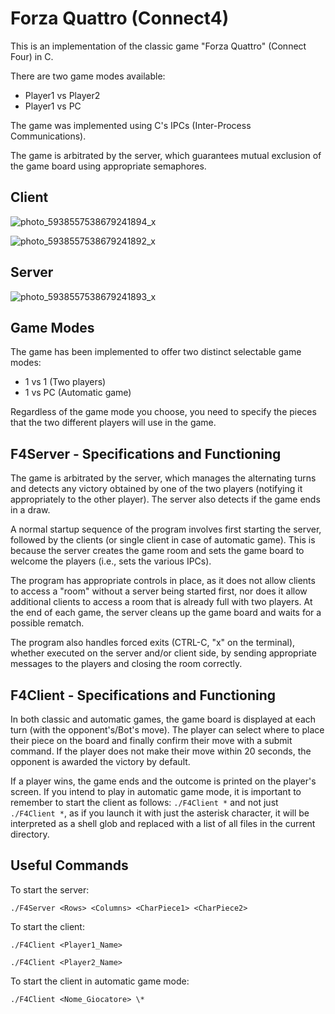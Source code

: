 # Forza Quattro (Connect4)

This is an implementation of the classic game "Forza Quattro" (Connect Four) in C.

There are two game modes available:

- Player1 vs Player2
- Player1 vs PC

The game was implemented using C's IPCs (Inter-Process Communications).

The game is arbitrated by the server, which guarantees mutual exclusion of the game board using appropriate semaphores.

## Client

![photo_5938557538679241894_x](https://user-images.githubusercontent.com/94229712/235311780-c338ff93-77b9-4138-8ef1-127324ee5f9d.jpg)

![photo_5938557538679241892_x](https://user-images.githubusercontent.com/94229712/235311909-a63140cf-3107-486f-872f-3f8159fa0536.jpg)

## Server

![photo_5938557538679241893_x](https://user-images.githubusercontent.com/94229712/235311868-14d44c48-f689-40e6-bd96-ee6c83d96fda.jpg)

## Game Modes

The game has been implemented to offer two distinct selectable game modes:

- 1 vs 1 (Two players)
- 1 vs PC (Automatic game)

Regardless of the game mode you choose, you need to specify the pieces that the two different players will use in the game.

## F4Server - Specifications and Functioning

The game is arbitrated by the server, which manages the alternating turns and detects any victory obtained by one of the two players (notifying it appropriately to the other player). The server also detects if the game ends in a draw. 

A normal startup sequence of the program involves first starting the server, followed by the clients (or single client in case of automatic game). This is because the server creates the game room and sets the game board to welcome the players (i.e., sets the various IPCs).

The program has appropriate controls in place, as it does not allow clients to access a "room" without a server being started first, nor does it allow additional clients to access a room that is already full with two players. At the end of each game, the server cleans up the game board and waits for a possible rematch.

The program also handles forced exits (CTRL-C, "x" on the terminal), whether executed on the server and/or client side, by sending appropriate messages to the players and closing the room correctly.

## F4Client - Specifications and Functioning

In both classic and automatic games, the game board is displayed at each turn (with the opponent's/Bot's move). The player can select where to place their piece on the board and finally confirm their move with a submit command. If the player does not make their move within 20 seconds, the opponent is awarded the victory by default.

If a player wins, the game ends and the outcome is printed on the player's screen. If you intend to play in automatic game mode, it is important to remember to start the client as follows: `./F4Client *` and not just `./F4Client *`, as if you launch it with just the asterisk character, it will be interpreted as a shell glob and replaced with a list of all files in the current directory.

## Useful Commands

To start the server:

`./F4Server <Rows> <Columns> <CharPiece1> <CharPiece2>`

To start the client:

`./F4Client <Player1_Name>`

`./F4Client <Player2_Name>`

To start the client in automatic game mode:

`./F4Client <Nome_Giocatore> \*`
